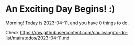 # An Exciting Day Begins! :)

Morning! Today is 2023-04-11, and you have 0 things to do.

Check https://raw.githubusercontent.com/cauliyang/to-do-list/main/todos/2023-04-11.md